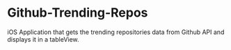 # Github-Trending-Repos
iOS Application that gets the trending repositories data from Github API and displays it in a tableView. 
